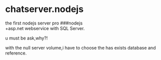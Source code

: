 # chatserver.nodejs
the first nodejs server pro
###nodejs   
+asp.net webservice with SQL Server.

u must be ask,why?!

with the null server volume,i have to choose the has exists database and reference.
